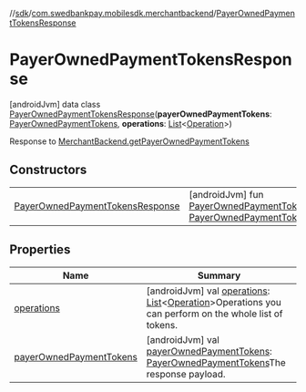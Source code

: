 //[sdk](../../../index.md)/[com.swedbankpay.mobilesdk.merchantbackend](../index.md)/[PayerOwnedPaymentTokensResponse](index.md)



# PayerOwnedPaymentTokensResponse  
 [androidJvm] data class [PayerOwnedPaymentTokensResponse](index.md)(**payerOwnedPaymentTokens**: [PayerOwnedPaymentTokens](../-payer-owned-payment-tokens/index.md), **operations**: [List](https://kotlinlang.org/api/latest/jvm/stdlib/kotlin.collections/-list/index.html)<[Operation](../-operation/index.md)>)

Response to [MerchantBackend.getPayerOwnedPaymentTokens](../-merchant-backend/get-payer-owned-payment-tokens.md)

   


## Constructors  
  
| | |
|---|---|
| <a name="com.swedbankpay.mobilesdk.merchantbackend/PayerOwnedPaymentTokensResponse/PayerOwnedPaymentTokensResponse/#com.swedbankpay.mobilesdk.merchantbackend.PayerOwnedPaymentTokens#kotlin.collections.List[com.swedbankpay.mobilesdk.merchantbackend.Operation]/PointingToDeclaration/"></a>[PayerOwnedPaymentTokensResponse](-payer-owned-payment-tokens-response.md)| <a name="com.swedbankpay.mobilesdk.merchantbackend/PayerOwnedPaymentTokensResponse/PayerOwnedPaymentTokensResponse/#com.swedbankpay.mobilesdk.merchantbackend.PayerOwnedPaymentTokens#kotlin.collections.List[com.swedbankpay.mobilesdk.merchantbackend.Operation]/PointingToDeclaration/"></a> [androidJvm] fun [PayerOwnedPaymentTokensResponse](-payer-owned-payment-tokens-response.md)(payerOwnedPaymentTokens: [PayerOwnedPaymentTokens](../-payer-owned-payment-tokens/index.md), operations: [List](https://kotlinlang.org/api/latest/jvm/stdlib/kotlin.collections/-list/index.html)<[Operation](../-operation/index.md)>)   <br>|


## Properties  
  
|  Name |  Summary | 
|---|---|
| <a name="com.swedbankpay.mobilesdk.merchantbackend/PayerOwnedPaymentTokensResponse/operations/#/PointingToDeclaration/"></a>[operations](operations.md)| <a name="com.swedbankpay.mobilesdk.merchantbackend/PayerOwnedPaymentTokensResponse/operations/#/PointingToDeclaration/"></a> [androidJvm] val [operations](operations.md): [List](https://kotlinlang.org/api/latest/jvm/stdlib/kotlin.collections/-list/index.html)<[Operation](../-operation/index.md)>Operations you can perform on the whole list of tokens.   <br>|
| <a name="com.swedbankpay.mobilesdk.merchantbackend/PayerOwnedPaymentTokensResponse/payerOwnedPaymentTokens/#/PointingToDeclaration/"></a>[payerOwnedPaymentTokens](payer-owned-payment-tokens.md)| <a name="com.swedbankpay.mobilesdk.merchantbackend/PayerOwnedPaymentTokensResponse/payerOwnedPaymentTokens/#/PointingToDeclaration/"></a> [androidJvm] val [payerOwnedPaymentTokens](payer-owned-payment-tokens.md): [PayerOwnedPaymentTokens](../-payer-owned-payment-tokens/index.md)The response payload.   <br>|

